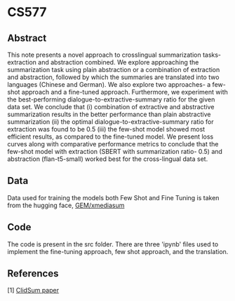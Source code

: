 # CS577
## Abstract
This note presents a novel approach to crosslingual summarization tasks- extraction and abstraction combined. We explore approaching the summarization task using plain abstraction or a combination of extraction and abstraction, followed by which the summaries are translated into two languages (Chinese and German). We also explore two approaches- a few-shot approach and a fine-tuned approach. Furthermore, we experiment with the best-performing dialogue-to-extractive-summary ratio for the given data set. We conclude that (i) combination of extractive and abstractive summarization results in the better performance than plain abstractive summarization (ii) the optimal dialogue-to-extractive-summary ratio for extraction was found to be 0.5 (iii) the few-shot model showed most efficient results, as compared to the fine-tuned model. We present loss curves along with comparative performance metrics to conclude that the few-shot model with extraction (SBERT with summarization ratio- 0.5) and abstraction (flan-t5-small) worked best for the cross-lingual data set.

## Data
Data used for training the models both Few Shot and Fine Tuning is taken from the hugging face, [GEM/xmediasum](https://huggingface.co/datasets/GEM/xmediasum)

## Code
The code is present in the src folder. There are three 'ipynb' files used to implement the fine-tuning approach, few shot approach, and the translation.

## References
[1] [ClidSum paper](https://aclanthology.org/2022.emnlp-main.526.pdf)
